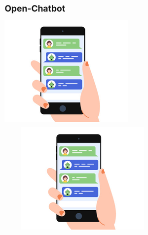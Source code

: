 # Open-Chatbot
![](Assets/chatbot-0001.jpg)
<div style="text-align:center"><img src="Assets/chatbot-0001.jpg" /></div>